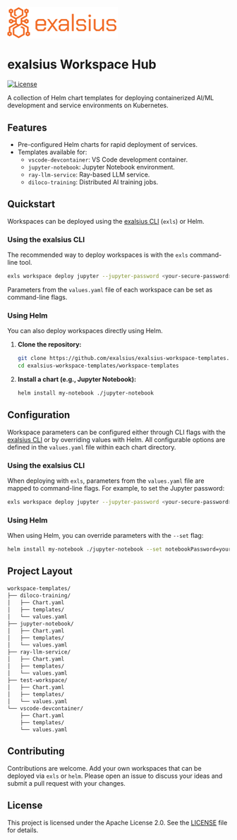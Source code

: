 <p align="left"><img src="./docs/img/logo_banner.png" alt="exalsius banner" width="250"></p>

# exalsius Workspace Hub

[![License](https://img.shields.io/badge/License-Apache_2.0-blue.svg)](https://opensource.org/licenses/Apache-2.0)

A collection of Helm chart templates for deploying containerized AI/ML development and service environments on Kubernetes.

## Features

- Pre-configured Helm charts for rapid deployment of services.
- Templates available for:
  - `vscode-devcontainer`: VS Code development container.
  - `jupyter-notebook`: Jupyter Notebook environment.
  - `ray-llm-service`: Ray-based LLM service.
  - `diloco-training`: Distributed AI training jobs.


## Quickstart

Workspaces can be deployed using the [exalsius CLI](https://github.com/exalsius/exalsius-cli) (`exls`) or Helm.

### Using the exalsius CLI

The recommended way to deploy workspaces is with the `exls` command-line tool.

```sh
exls workspace deploy jupyter --jupyter-password <your-secure-password>
```

Parameters from the `values.yaml` file of each workspace can be set as command-line flags.

### Using Helm

You can also deploy workspaces directly using Helm.

1.  **Clone the repository:**
    ```sh
    git clone https://github.com/exalsius/exalsius-workspace-templates.git
    cd exalsius-workspace-templates/workspace-templates
    ```

2.  **Install a chart (e.g., Jupyter Notebook):**
    ```sh
    helm install my-notebook ./jupyter-notebook
    ```

## Configuration

Workspace parameters can be configured either through CLI flags with the [exalsius CLI](https://github.com/exalsius/exalsius-cli) or by overriding values with Helm.
All configurable options are defined in the `values.yaml` file within each chart directory.

### Using the exalsius CLI

When deploying with `exls`, parameters from the `values.yaml` file are mapped to command-line flags. For example, to set the Jupyter password:

```sh
exls workspace deploy jupyter --jupyter-password <your-secure-password>  --docker_image "tensorflow/tensorflow:2.18.0-gpu-jupyter" --gpu_count 4
```

### Using Helm

When using Helm, you can override parameters with the `--set` flag:

```sh
helm install my-notebook ./jupyter-notebook --set notebookPassword=your-super-secret-password
```

## Project Layout

```
workspace-templates/
├── diloco-training/
│   ├── Chart.yaml
│   ├── templates/
│   └── values.yaml
├── jupyter-notebook/
│   ├── Chart.yaml
│   ├── templates/
│   └── values.yaml
├── ray-llm-service/
│   ├── Chart.yaml
│   ├── templates/
│   └── values.yaml
├── test-workspace/
│   ├── Chart.yaml
│   ├── templates/
│   └── values.yaml
└── vscode-devcontainer/
    ├── Chart.yaml
    ├── templates/
    └── values.yaml
```

## Contributing

Contributions are welcome. 
Add your own workspaces that can be deployed via `exls` or `helm`.
Please open an issue to discuss your ideas and submit a pull request with your changes.

## License

This project is licensed under the Apache License 2.0. See the [LICENSE](LICENSE) file for details.

